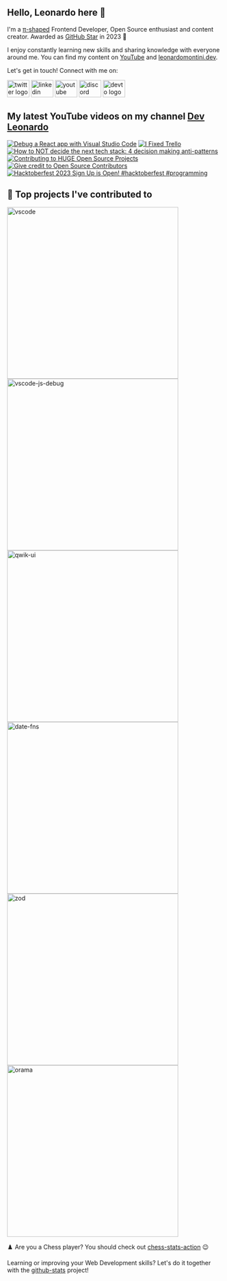 ## Hello, Leonardo here 👋

I'm a [π-shaped](https://youtu.be/Dje_jaiMnYg) Frontend Developer, Open Source enthusiast and content creator. Awarded as [GitHub Star](https://stars.github.com/profiles/Balastrong/) in 2023 🌟

I enjoy constantly learning new skills and sharing knowledge with everyone around me. You can find my content on [YouTube](https://www.youtube.com/c/DevLeonardo?sub_confirmation=1) and [leonardomontini.dev](https://leonardomontini.dev).

Let's get in touch! Connect with me on:

<div align="left">
  <a href="https://twitter.com/Balastrong" target="_blank"><img src="https://raw.githubusercontent.com/maurodesouza/profile-readme-generator/master/src/assets/icons/social/twitter/default.svg" width="52" height="40" alt="twitter logo" /></a>
  <a href="https://www.linkedin.com/in/leonardo-montini/" target="_blank"><img src="https://raw.githubusercontent.com/maurodesouza/profile-readme-generator/master/src/assets/icons/social/linkedin/default.svg" width="52" height="40" alt="linkedin logo" /></a>
  <a href="https://www.youtube.com/c/DevLeonardo?sub_confirmation=1" target="_blank"><img src="https://raw.githubusercontent.com/maurodesouza/profile-readme-generator/master/src/assets/icons/social/youtube/default.svg" width="52" height="40" alt="youtube logo" /></a>
  <a href="https://discord.gg/bqwyEa6We6" target="_blank"><img src="https://raw.githubusercontent.com/maurodesouza/profile-readme-generator/master/src/assets/icons/social/discord/default.svg" width="52" height="40" alt="discord logo" /></a>
  <a href="https://dev.to/balastrong" target="_blank"><img src="https://raw.githubusercontent.com/maurodesouza/profile-readme-generator/master/src/assets/icons/social/devto/default.svg" width="52" height="40" alt="devto logo" /></a>
</div>

## My latest YouTube videos on my channel [Dev Leonardo](https://www.youtube.com/c/DevLeonardo)

<!-- BEGIN YOUTUBE-CARDS -->
[![Debug a React app with Visual Studio Code](https://ytcards.demolab.com/?id=FOXNlZFkbPk&title=Debug+a+React+app+with+Visual+Studio+Code&lang=en&timestamp=1700132409&background_color=%230d1117&title_color=%23ffffff&stats_color=%23dedede&max_title_lines=1&width=250&border_radius=5&duration=447 "Debug a React app with Visual Studio Code")](https://www.youtube.com/watch?v=FOXNlZFkbPk)
[![I Fixed Trello](https://ytcards.demolab.com/?id=srva7IEDR9M&title=I+Fixed+Trello&lang=en&timestamp=1698732031&background_color=%230d1117&title_color=%23ffffff&stats_color=%23dedede&max_title_lines=1&width=250&border_radius=5&duration=264 "I Fixed Trello")](https://www.youtube.com/watch?v=srva7IEDR9M)
[![How to NOT decide the next tech stack: 4 decision making anti-patterns](https://ytcards.demolab.com/?id=DJYIjdEas8s&title=How+to+NOT+decide+the+next+tech+stack%3A+4+decision+making+anti-patterns&lang=en&timestamp=1697691607&background_color=%230d1117&title_color=%23ffffff&stats_color=%23dedede&max_title_lines=1&width=250&border_radius=5&duration=483 "How to NOT decide the next tech stack: 4 decision making anti-patterns")](https://www.youtube.com/watch?v=DJYIjdEas8s)
[![Contributing to HUGE Open Source Projects](https://ytcards.demolab.com/?id=mt92NrUEJiU&title=Contributing+to+HUGE+Open+Source+Projects&lang=en&timestamp=1697104841&background_color=%230d1117&title_color=%23ffffff&stats_color=%23dedede&max_title_lines=1&width=250&border_radius=5&duration=482 "Contributing to HUGE Open Source Projects")](https://www.youtube.com/watch?v=mt92NrUEJiU)
[![Give credit to Open Source Contributors](https://ytcards.demolab.com/?id=9okPS0yjsK0&title=Give+credit+to+Open+Source+Contributors&lang=en&timestamp=1696422608&background_color=%230d1117&title_color=%23ffffff&stats_color=%23dedede&max_title_lines=1&width=250&border_radius=5&duration=504 "Give credit to Open Source Contributors")](https://www.youtube.com/watch?v=9okPS0yjsK0)
[![Hacktoberfest 2023 Sign Up is Open! #hacktoberfest #programming](https://ytcards.demolab.com/?id=Me0yhmg70_s&title=Hacktoberfest+2023+Sign+Up+is+Open%21+%23hacktoberfest+%23programming&lang=en&timestamp=1695834476&background_color=%230d1117&title_color=%23ffffff&stats_color=%23dedede&max_title_lines=1&width=250&border_radius=5&duration=21 "Hacktoberfest 2023 Sign Up is Open! #hacktoberfest #programming")](https://www.youtube.com/watch?v=Me0yhmg70_s)
<!-- END YOUTUBE-CARDS -->

## 📕 Top projects I've contributed to

<!-- Repo info cards - https://github.com/anuraghazra/github-readme-stats -->
<!-- Small repo cards (fork) - https://github.com/DenverCoder1/github-readme-stats -->
<p align="left">
  <a href="https://github.com/Microsoft/vscode"><img width="400" src="https://github-readme-stats.vercel.app/api/pin/?username=Microsoft&repo=vscode&theme=react&bg_color=1F222E&title_color=F85D7F&icon_color=F8D866&hide_border=true&show_icons=false" alt="vscode"></a>
  <a href="https://github.com/microsoft/vscode-js-debug"><img width="400" src="https://github-readme-stats.vercel.app/api/pin/?username=microsoft&repo=vscode-js-debug&theme=react&bg_color=1F222E&title_color=F85D7F&icon_color=F8D866&hide_border=true&show_icons=false" alt="vscode-js-debug"></a>
  <a href="https://github.com/qwikifiers/qwik-ui"><img width="400" src="https://github-readme-stats.vercel.app/api/pin/?username=qwikifiers&repo=qwik-ui&theme=react&bg_color=1F222E&title_color=F85D7F&icon_color=F8D866&hide_border=true&show_icons=false" alt="qwik-ui"></a>
  <a href="https://github.com/date-fns/date-fns"><img width="400" src="https://github-readme-stats.vercel.app/api/pin/?username=date-fns&repo=date-fns&theme=react&bg_color=1F222E&title_color=F85D7F&icon_color=F8D866&hide_border=true&show_icons=false" alt="date-fns"></a>
  <a href="https://github.com/colinhacks/zod"><img width="400" src="https://github-readme-stats.vercel.app/api/pin/?username=colinhacks&repo=zod&theme=react&bg_color=1F222E&title_color=F85D7F&icon_color=F8D866&hide_border=true&show_icons=false" alt="zod"></a>
  <a href="https://github.com/oramasearch/orama"><img width="400" src="https://github-readme-stats.vercel.app/api/pin/?username=oramasearch&repo=orama&theme=react&bg_color=1F222E&title_color=F85D7F&icon_color=F8D866&hide_border=true&show_icons=false" alt="orama"></a>
</p>

♟️ Are you a Chess player? You should check out [chess-stats-action](https://github.com/Balastrong/chess-stats-action) 😉

Learning or improving your Web Development skills? Let's do it together with the [github-stats](https://github.com/Balastrong/github-stats) project!
